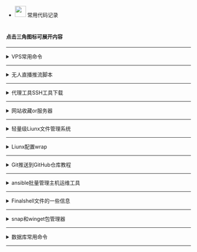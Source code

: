 



 - <img src="https://media0.giphy.com/media/pylpD8AoQCf3CQ1oO2/giphy.gif" width=30 height=30>  常用代码记录<br>
#
                               
####  点击三角图标可展开内容

---

<details>
  <summary>VPS常用命令</summary>
	


### 安装node环境
```
curl https://get.volta.sh | bash
```
```
export VOLTA_HOME="$HOME/.volta"
export PATH="$VOLTA_HOME/bin:$PATH"
```
```
source ~/.bashrc
```
```
volta install node@16.0.0
```
切换node版本只需再次安装需要的版本即可自动切换



### 3xui

```
bash <(curl -Ls https://raw.githubusercontent.com/admin8800/x-ui/main/install.sh)
```

[项目地址](https://github.com/MHSanaei/3x-ui)

###  一键wrap

```
wget -N https://gitlab.com/fscarmen/warp/-/raw/main/menu.sh && bash menu.sh [option] [lisence/url/token]
```

```
warp [option] [lisence]
```


###  一键安装Docker和Docker compose

```
bash <(wget -qO- https://github.com/sky22333/shell/raw/main/kaiji.sh)
```


###  查看系统架构
```
dpkg --print-architecture
```



```
uname -a
```

####  查看系统版本
```
cat /etc/os-release
```
```
lsb_release -a
```


#### 文件搜索
按目录名称查找
```
find / -type d -iname "目录名" 2>/dev/null
```

按文件名称查找
```
find / -type f -name "*文件名*" 2>/dev/null
```

按文件大小查找
```
find / -type f -size +20M -exec ls -lh {} \; 2>/dev/null
```

在整个文件系统中查找包含特定字符串的文件，并输出它们的路径
```
grep -r -l "关键字" /
```

文件重命名命令：`mv`


#### 网络连接相关
显示所有与主机建立连接的IP

TCP 连接：
```
ss -tnp
```

UDP 连接：
```
ss -unp
```
#### 切断除本机以外所有的SSH连接
```
sudo ss -tnp | grep ":22" | grep -v "自己的IP" | awk '{print $6}' | awk -F '[=,]' '{print $2}' | xargs -r sudo kill -9
```

#### 资源占用
显示内存占用最大的10个进程
```
ps aux --sort=-%mem | head -n 10
```
`mem为内存，可改为cpu`



###  VPS开启root登录并且修改密码：

一键脚本

```
bash <(wget -qO- https://github.com/sky22333/rootvps/raw/main/root.sh)
```

### 设置主机名
```
sudo hostnamectl set-hostname wovow
sudo bash -c 'echo "127.0.0.1 wovow" >> /etc/hosts'
```
或者
```
hostnamectl set-hostname localhost
```
### 设置时区为上海
```
sudo ln -sf /usr/share/zoneinfo/Asia/Shanghai /etc/localtime
```

查看当前时间（注意你与服务器之间的延迟）
```
date
```


### 校准同步系统时间
- 安装
```
sudo apt-get install ntpdate
```

- 配置时间服务器
```
sudo ntpdate -u time.google.com          // google时间服务器
sudo ntpdate -u time.cloudflare.com      // cloudflare时间服务器
sudo ntpdate -u time.windows.com         // 微软时间服务器
sudo ntpdate -u ntp.aliyun.com           // 阿里云时间服务器
```

- 查看
```
timedatectl status
```

### 配置IPV4网络优先

编辑配置文件
```
vim /etc/sysctl.conf
```
最后两行添加
```
net.ipv6.conf.all.disable_ipv6 = 1
net.ipv6.conf.default.disable_ipv6 = 1
```
应用配置
```
sudo sysctl -p
```



### 更改系统语言
```
sudo nano /etc/locale.gen
# zh_CN.UTF-8 UTF-8       // 取消这行注释
sudo locale-gen
sudo update-locale LANG=zh_CN.UTF-8
sudo localectl set-locale LANG=zh_CN.UTF-8
```



###  安装依赖：
 Debian/Ubuntu 命令：
 

```
apt update && apt install curl wget git zip tar lsof vim sudo -y
```


 apk包更新
```
apk update
```
apk包安装

```
apk add curl wget vim zip
```

###  一键测试路由回程：

```
wget -qO- git.io/besttrace | bash
```
### 一键测速回程线路
```
curl https://raw.githubusercontent.com/zhanghanyun/backtrace/main/install.sh -sSf | sh
```


###  一键测试流媒体解锁：

```
bash <(curl -L -s check.unlock.media)
```

 
```
bash <(curl -L -s check.unlock.media) -M 4
```

 
```
bash <(curl -L -s check.unlock.media) -M 6
```

###  查看端口占用：
```
sudo lsof -i -P -n
```
```
ss -tuln
```
```
ss -tunp
```

```
lsof -i:端口号
```
#### 释放端口
```
kill PID数字
```

###  放行端口：

```sudo ufw allow 端口号```

```sudo ufw allow 起始端口:结束端口```

```sudo ufw enable```   #  重启ufw防火墙

###  关闭端口：
```sudo ufw deny 端口号```

###  只允许指定IP连接22端口：
```sudo ufw allow from 192.168.1.100 to any port 22```      #  多IP用英文的逗号分开

###  文件类型转换：

```mv config.txt config.json```

```mv shell.txt shell.sh```


###  开启虚拟内存：

```
sudo fallocate -l 3G /swapfile && sudo chmod 700 /swapfile && sudo mkswap /swapfile && sudo swapon /swapfile && echo '/swapfile none swap sw 0 0' | sudo tee -a /etc/fstab
```


###  防火墙

```firewall-cmd --state```                             # 查看防火墙状态    


```systemctl stop firewalld.service```                 # 停止防火墙    


```systemctl disable firewalld.service```              # 禁止防火墙开机自启

###  一键开启bbr加速

```
bash <(wget -qO- https://gitlab.com/yishijie/shell/raw/main/bbr.sh)
```
查看
```
sysctl net.ipv4.tcp_congestion_control
```



###  人型自走bot乌班图脚本


```
wget https://raw.githubusercontent.com/TeamPGM/PagerMaid-Pyro/development/utils/install.sh -O install.sh && chmod +x install.sh && bash install.sh
```


使用该脚本会将 ```Pagermaid-Pyro``` 安装至 ```/var/lib/pagermaid``` 目录下。



### 永久激活 Windows 系统和 Office 软件

在 Windows 8.1/10/11 上，右键单击 Windows 开始菜单并 选择 PowerShell 或终端（非 CMD）

```
irm https://massgrave.dev/get | iex
```

稍微等待一下，他会自动适配，并激活您的系统，当出现 Successful 的时候说明系统已经激活成功了


###  查看电脑wifi密码CMD命令

查看已连接过的wifi：

```
netsh wlan show profile
```

查看密码：

```
netsh wlan show profile name="WiFi名称" key=clear
```

打印到C盘：

```
netsh wlan export profile folder=C:\ key=clear
```

- win系统网络故障常用命令，`win+x`打开终端管理员执行

| 命令                   | 作用                                                         |
|------------------------|--------------------------------------------------------------|
| `netsh winsock reset`   | 重置 Windows 套接字（Winsock）目录，解决网络连接问题。         |
| `netsh int ip reset`    | 重置 TCP/IP 协议栈，修复配置错误导致的网络问题。              |
| `ipconfig /release`     | 释放当前计算机的 IP 地址，断开当前网络连接。                  |
| `ipconfig /renew`       | 请求 DHCP 服务器获取新的 IP 地址，恢复网络连接。              |
| `ipconfig /flushdns`    | 清空 DNS 缓存，解决因缓存问题无法访问网站的问题。              |
| `nslookup baidu.com`    | 查看网址用的什么dns进行解析。                                |




</details>

---




<details>
  <summary>无人直播推流脚本</summary>


### FFmpeg无人直播推流脚本


#### [点击这里查看](https://github.com/sky22333/zhibo)

</details>

---




<details>
  <summary>代理工具SSH工具下载</summary>

  
  
  | 类型 | 名称 | 下载地址 |
| :--- | :----: | :---: |
| 安卓代理  | v2rayNG  |https://github.com/2dust/v2rayNG/releases|
| 安卓代理  | clash-meta  |https://github.com/MetaCubeX/ClashMetaForAndroid/releases|
| 安卓代理  | NekoBox |https://github.com/Matsuridayo/NekoBoxForAndroid/releases|
| Win代理  | clash-verge-rev  |https://github.com/clash-verge-rev/clash-verge-rev/releases|
| Win代理  | v2rayN  |https://github.com/2dust/v2rayN/releases|
| ios代理  | 小火箭  |https://apps.apple.com/us/app/shadowrocket/id932747118|
| ios代理  | V2Box  |https://apps.apple.com/us/app/v2box-v2ray-client/id6446814690|
| mac代理  | v2rayU  |https://github.com/yanue/V2rayU/releases|
| mac代理  | V2Box  |https://apps.apple.com/us/app/v2box-v2ray-client/id6446814690|
| mac代理  | clash-verge-rev  |https://github.com/clash-verge-rev/clash-verge-rev/releases|
| Liunx代理  | v2rayA  |https://v2raya.org/docs/prologue/introduction|
| 安卓SSH  | Termius汉化  |https://github.com/alongw/Termius-zh_CN/releases|
| 安卓SSH  | termux |https://github.com/termux/termux-app/releases|
| 安卓SSH  | serverbox  |https://github.com/lollipopkit/flutter_server_box/releases|
| 安卓code  | Acode |https://acode.app|
| 电脑SSH  | tabby  |https://github.com/Eugeny/tabby/releases|
| 电脑SSH  | WindTerm  |https://github.com/kingToolbox/WindTerm/releases|
| 电脑SSH  | FinalShell  |https://www.hostbuf.com/t/988.html|
| 电脑SSH  | MobaXterm汉化版  |https://github.com/RipplePiam/MobaXterm-Chinese-Simplified/releases|
| 电脑code  | vscode  |https://code.visualstudio.com|
| 在线code  | 在线vscode  |https://vscode.dev/?vscode-lang=zh-cn|
| ios SSH  | ServerBox  |https://apps.apple.com/us/app/serverbox-status-tools/id1586449703|
| ios SSH  | Termius |https://apps.apple.com/us/app/termius-terminal-ssh-client/id549039908|
| ios SSH  | xTerminal |https://apps.apple.com/us/app/xterminal-ssh-terminal-shell/id1544728400|

</details>

---

<details>
  <summary>网站收藏or服务器</summary>
    
| 类型 | 名称 | 地址 |
| :--- | :----: | :---: |
| SK5代理  | kookeey  |https://kookeey.com|
| SK5代理 | ip2world  |https://www.ip2world.com|
| SK5代理 | Omega  |https://www.omegaproxy.com/zh|
| 服务器  | vmiss  |https://app.vmiss.com|
| 服务器 | vultr  |https://www.vultr.com|
| 服务器  | 越南家宽  |https://my.cloudfly.vn/cloud/server|
| 服务器  | gigsgigs  |https://clientarea.gigsgigscloud.com|
| 服务器  | CC一刀机  |https://cloudcone.com|
| 服务器  | RN二刀机  |https://my.racknerd.com|
| 服务器  | hostvds一刀机  |https://hostvds.com|
| 服务器  | 搬瓦工  |https://bandwagonhost.com|
| 服务器  | DMIT  |https://www.dmit.io/?language=chinese|
| X学习资料  | 网站合集  |https://theporndude.com/zh|
| X学习资料  | AI画图  |https://pornpen.ai|
| 素材  | 图标素材  |https://aigei.com|
| 礼品卡  | Pockyt Shop |https://shop.pockyt.io/pc/brands/all|
| 网络测试  | ipv6测试  |https://test-ipv6.com|
| 扫描  | dns和端口扫描  |https://search.censys.io|
| 扫描  | 网络扫描  |https://fofa.info|
| 扫描  | 网络扫描  |https://www.zoomeye.org|
| 扫描  | 端口扫描  |https://www.criminalip.io|
| 学习  | 编程菜鸟教程  |https://www.runoob.com|
| api接口  | 图片和文字  |https://api.aixiaowai.cn|
| api接口  | 图片和文字  |https://developer.hitokoto.cn|
| api接口  | 诗词  |https://www.jinrishici.com|
| 图床  | 动漫和动画  |https://mikupic.com|
| 图床  | 国内高速  |https://www.freeimg.cn|
| 网盘  | 网盘资源  |https://wpzy.cc|
| 资源采集  | 影视  |https://hongniuziyuan.com|
| 资源采集  | 影视  |http://lzizy.net|
| 资源采集  | X  |https://apilj.com|
| 资源采集  | X  |https://dadizy11.com|
| 安卓软件  | APK  |https://apkpure.net|
| 安卓软件  | APK  |https://www.apkmirror.com|
| 阅后即焚  | 阅后即焚  |https://www.sixin.cc|
| 支付  | 加密货币支付网关  |https://plisio.net/zh|
| 软件  | 软件搜索和同类型推荐  |https://alternativeto.net|
| 工具  | 在线Markdown编辑器  |https://markdown-editor.org|
| 工具  | 文件匿名分享  |https://wormhole.app|
| 免费隧道  | 一行命令实现内网穿透 |https://serveo.net|


</details>

---


<details>
  <summary>轻量级Liunx文件管理系统</summary>



支持实时管理liunx系统文件的项目

安装：
```
curl -fsSL https://raw.githubusercontent.com/filebrowser/get/master/get.sh | bash
```

启动：
```
filebrowser -a 0.0.0.0 -r /
```

设置—用户管理—用户编辑—增加文件管理命令`unzip tar chmod`

示例`unzip you.zip`  /  `chmod -R 777 home`

</details>

---


<details>
  <summary>Liunx配置wrap</summary>
    


[其他系统安装](https://pkg.cloudflareclient.com/)

debian系统安装：

```
curl -fsSL https://pkg.cloudflareclient.com/pubkey.gpg | sudo gpg --yes --dearmor --output /usr/share/keyrings/cloudflare-warp-archive-keyring.gpg
```
```
echo "deb [signed-by=/usr/share/keyrings/cloudflare-warp-archive-keyring.gpg] https://pkg.cloudflareclient.com/ $(lsb_release -cs) main" | sudo tee /etc/apt/sources.list.d/cloudflare-client.list
```
```
sudo apt-get update && sudo apt-get install cloudflare-warp -y
```

注册客户端：

```
warp-cli registration new
```

开启代理模式：

```
warp-cli mode proxy
```

启动wrap：

执行此命令前必须`开启代理模式`否则机器可能失联
```
warp-cli connect
```


wrap将代理本地的`40000`端口

更改代理端口：`warp-cli proxy port 40000`

配置文件：`cd /var/lib/cloudflare-warp`

查看代理IP：
```
curl -x "socks5://127.0.0.1:40000" ipinfo.io
```



开启全局代理：
```
export ALL_PROXY=socks5://127.0.0.1:40000
```
关闭全局代理：
```
unset ALL_PROXY
```



关闭wrap：
```
warp-cli disconnect
```





</details>

---
<details>
  <summary>Git推送到GitHub仓库教程</summary>

### 先在github创建一个仓库，然后本地CD到项目目录


### 初始化本地仓库
```
git init
```
### 连接远程仓库
```
git remote add origin git@github.com:用户名/仓库名.git
```
### 创建并切换到`main`分支
```
git checkout -b main
```
### 确保本地分支是`main`
```
git checkout main
```
### 添加并提交新的更改
```
git add .
git commit -m "描述你的更改"
```
### 推送到仓库
```
git push origin main
```
`main`为分支名

输入用户名和key密钥即可推送完成
#### 操作完成后清除Git存储凭据
```
git config --global --unset credential.helper
```


## 🎈同步上游仓库某一个提交

#### 1：获取上游更新
```
git fetch upstream
```
> 合并上游所有更新`git merge upstream/main` main为本地分支

#### 2：确认上游仓库中是否包含目标提交
```
git branch -r --contains 提交哈希
```

#### 3：使用 -m 选项进行同步指定的提交
```
git cherry-pick -m 1 提交哈希
```
这里的`-m 1`表示选择合并的提交中的第一个父提交的更改。

如果不是合并的提交则去掉`-m 1`

多个`提交哈希`用空格隔开


#### 4：（可选）如果有冲突则找到冲突文件修改

标记所有冲突已解决
```
git add .
```
继续之前因冲突而中止的提交
```
git cherry-pick --continue
```
#### 5：然后就可以推送到远程仓库了
本地dev分支推送到远程dev分支
```
git push origin refs/heads/dev:refs/heads/dev
```

（可选）放弃提交
```
git cherry-pick --abort
```

</details>

---



<details>
  <summary>ansible批量管理主机运维工具</summary>


- ### ✨一键安装脚本
  
```
bash <(wget -qO- https://github.com/sky22333/shell/raw/main/tmp/ansible.sh)
```
 
### 1：安装并创建配置文件
```
sudo apt update
sudo apt install ansible -y
```
```
mkdir -p /etc/ansible && cd /etc/ansible && touch ansible.cfg hosts renwu.yml
```

> `ansible.cfg` 配置Ansible的全局设置。

> `hosts` 定义要管理的主机和主机组。

> `renwu.yml（或playbook）` 描述要在主机上执行的任务和操作步骤。

### 2：禁用被控主机密钥检查

`ansible.cfg`中添加以下配置
```
[defaults]
host_key_checking = False
ansible_ssh_common_args = '-o StrictHostKeyChecking=no'
```


### 3：配置被控主机清单


`hosts`中添加被控主机示例
```
[myservers]
1 ansible_host=192.168.1.1 ansible_user=root ansible_port=22 ansible_ssh_pass=password1
2 ansible_host=192.168.1.2 ansible_user=root ansible_port=22 ansible_ssh_pass=password2
3 ansible_host=192.168.1.3 ansible_user=root ansible_port=22 ansible_ssh_pass=password3
4 ansible_host=192.168.1.4 ansible_user=root ansible_port=22 ansible_ssh_pass=password4
5 ansible_host=192.168.1.5 ansible_user=root ansible_port=22 ansible_ssh_pass=password5
```

### 4：使用ping模块测试所有被控主机连通性


> (可选)查看所有被控机的信息 `ansible-inventory --list -i /etc/ansible/hosts`


```
ansible -m ping all
```

### 5：创建被控主机任务配置文件

`renwu.yml`中添加任务示例

```
---
# 定义要执行任务的主机组
- hosts: myservers
  become: yes  # 以管理员权限运行命令
  tasks:
    - name: 将Shell脚本复制到远程主机
      copy:
        # 本地脚本路径
        src: /etc/ansible/script.sh  
        # 远程主机上的目标路径
        dest: /tmp/script.sh  
        # 设置脚本权限为可执行
        mode: '0755'  

    - name: 在远程主机上执行Shell脚本
      shell: /tmp/script.sh  # 在远程主机上执行脚本
```


或者直接执行远程脚本示例
```
---
# 定义要执行任务的主机组
- hosts: myservers
  become: yes  # 以管理员权限运行命令
  tasks:
    - name: 更新包列表并安装所需的软件包
      shell: |
        apt update
        apt install curl wget git zip tar lsof -y

    - name: 在远程主机上执行Shell脚本
      shell: bash <(wget -qO- https://github.com/sky22333/shell/raw/main/vmess-ws.sh)
      args:
        executable: /bin/bash  # 确保使用bash执行命令
```

### 6：用法示例

- 对所有被控机器运行`renwu.yml`中的任务
```
ansible-playbook renwu.yml
```

- 临时对所有主机执行普通命令
```
ansible all -a "pwd"
```
- 临时对所有主机运行远程脚本
```
ansible all -m shell -a "bash <(wget -qO- https://github.com/sky22333/shell/raw/main/vmess-ws.sh)"
```
- 临时将本地脚本复制给所有被控主机并执行
```
ansible all -m copy -a "src=/etc/ansible/script.sh dest=/tmp/script.sh mode=0755"
ansible all -m shell -a "/tmp/script.sh"
```
- 临时对1，3号主机执行shell命令
```
ansible 1,3 -m shell -a "你的命令"
```
- 临时对1，3号主机执行普通命令
```
ansible 1,3 -a "pwd"
```

> 命令结尾后面追加`-v`选项会显示被控机器详细的执行信息

---

#### 命令解释
> `-m` 用于指定 Ansible 模块
 
> `-a` 用于指定传递给模块的参数或命令

| 模块              | 指令    | 中文解释                                     | 用法示例                                          |
|-------------------|---------|----------------------------------------------|---------------------------------------------------|
| `shell`           | `-a`    | 执行 shell 命令。支持管道、重定向等 shell 特性。 | `ansible all -m shell -a "pwd"`                  |
| `command`         | `-a`    | 执行命令，不通过 shell。默认模块                     | `ansible all -m command -a "ls -l"`              |
| `copy`            | `-a`    | 复制文件或目录到目标主机。                    | `ansible all -m copy -a "src=/local/file dest=/remote/file mode=0644"` |
| `file`            | `-a`    | 管理文件和目录的属性（如权限、所有权等）。    | `ansible all -m file -a "path=/remote/file state=absent"` |
| `yum`             | `-a`    | 使用 Yum 包管理器安装、更新或删除软件包（适用于 RHEL/CentOS）。 | `ansible all -m yum -a "name=nginx state=present"` |
| `apt`             | `-a`    | 使用 APT 包管理器安装、更新或删除软件包（适用于 Debian/Ubuntu）。 | `ansible all -m apt -a "name=nginx state=latest"` |
| `service`         | `-a`    | 管理服务（如启动、停止、重启服务）。         | `ansible all -m service -a "name=nginx state=started"` |
| `systemd`         | `-a`    | 管理 systemd 服务（如启动、停止、重启服务）。| `ansible all -m systemd -a "name=nginx state=started"` |
| `user`            | `-a`    | 管理用户账户（如创建、删除用户）。           | `ansible all -m user -a "name=alice state=present"` |
| `group`           | `-a`    | 管理用户组（如创建、删除组）。               | `ansible all -m group -a "name=admin state=present"` |
| `git`             | `-a`    | 管理 Git 仓库（如克隆、拉取、提交等）。      | `ansible all -m git -a "repo=https://github.com/user/repo.git dest=/path/to/repo"` |
| `template`        | `-a`    | 使用 Jinja2 模板引擎渲染模板文件。            | `ansible all -m template -a "src=template.j2 dest=/etc/config"` |
| `cron`            | `-a`    | 管理 cron 任务。                             | `ansible all -m cron -a "name='Backup' minute='0' hour='2' job='/usr/bin/backup.sh'"` |
| `wait_for`        | `-a`    | 等待某个条件满足（如端口开放、文件存在等）。 | `ansible all -m wait_for -a "port=80 delay=10 timeout=300"` |
| `docker_container`| `-a`    | 管理 Docker 容器（如启动、停止、删除容器）。 | `ansible all -m docker_container -a "name=my_container state=started"` |
| `docker_image`    | `-a`    | 管理 Docker 镜像（如拉取、删除镜像）。      | `ansible all -m docker_image -a "name=nginx tag=latest state=present"` |
| `lineinfile`      | `-a`    | 在文件中插入、删除或修改行。               | `ansible all -m lineinfile -a "path=/etc/hosts line='127.0.0.1 localhost' state=present"` |
| `ini_file`        | `-a`    | 修改 INI 配置文件。                         | `ansible all -m ini_file -a "path=/etc/myconfig.ini section=database option=host value=localhost"` |
| `debug`           | `-a`    | 打印调试信息。                               | `ansible all -m debug -a "msg='This is a debug message'"` |



---
---

#### 执行结果解释
- **ok**: 表示在该主机上成功完成的任务数。
- **changed**: 表示在该主机上有多少任务进行了更改（如文件被复制、脚本被执行）。
- **unreachable**: 表示无法连接的主机数量。
- **failed**: 表示任务失败的数量。
- **skipped**: 表示被跳过的任务数量。
- **rescued**: 表示在任务失败后被恢复的数量。
- **ignored**: 表示被忽略的任务数量。
- 绿色：任务顺利完成
- 橙色：任务执行后有变化，比如文件被修改或某些服务被重启。
- 红色：任务执行失败，一般会终止剩余的所有任务。


#### 如果所有被控机端口和密码都一样
`/etc/ansible/hosts`配置可以这样写
```
[all:vars]
ansible_user=root
ansible_ssh_pass=your_password
ansible_port=22

[myservers]
1 ansible_host=192.168.1.101
2 ansible_host=192.168.1.102
3 ansible_host=192.168.1.103
```



</details>

---





<details>
  <summary>Finalshell文件的一些信息</summary>

- Finalshell是一个强大的国产SSH工具
- finalshell的安装目录下的一些配置信息

```
/backup              # 服务器SSH连接备份文件夹
/conn                # 服务器SSH连接配置文件夹
config.json          # 基本配置文件
knownhosts.json      # 服务器密钥
tconfig.json         # 一些缓存
```

</details>

---





<details>
  <summary>snap和winget包管理器</summary>


## 常用liunx系统Snap包管理器文档


| 发行版 | 安装Snap | 启动Snap服务 | 安装Docker示例 | 安装Caddy示例 |
|--------|----------|--------------|------------|-----------|
| Debian<br>Uubuntu | `sudo apt update && sudo apt install snapd` | `sudo systemctl enable snapd && sudo systemctl start snapd` | `sudo snap install docker` | `sudo snap install caddy` |
| CentOS | `sudo yum install epel-release && sudo yum install snapd && sudo systemctl enable --now snapd.socket` | `sudo systemctl enable snapd && sudo systemctl start snapd` | `sudo snap install docker` | `sudo snap install caddy` |
| Alpine<br>Linux | `apk add snapd && rc-update add snapd` | `service snapd start` | `snap install docker` | `snap install caddy` |
| Kali<br>Linux | `sudo apt update && sudo apt install snapd` | `sudo systemctl enable snapd && sudo systemctl start snapd` | `sudo snap install docker` | `sudo snap install caddy` |

### 说明：

1. **重启系统**：安装snap后，建议重新启动系统或重新登录，以确保snap的路径正确添加到系统环境中。

2. **创建符号链接**：某些系统（如CentOS）可能需要创建符号链接：
```
sudo ln -s /var/lib/snapd/snap /snap
```

3. **安装核心组件**：在安装其他软件包之前，建议先安装核心snap组件：

```
sudo snap install core
```

4. **Alpine Linux注意事项**：Alpine Linux对snap的支持可能不如其他发行版完善，使用时可能会遇到兼容性问题。

5. **权限问题**：如遇权限错误，请使用`sudo`运行snap命令。

6. **网络连接**：确保系统有稳定的网络连接，snap需要从在线存储库下载软件包。

7. **版本选择**：安装软件时可以指定版本，例如：
```
sudo snap install docker --channel=latest/stable
```

8. **查看已安装的snap**：使用以下命令查看已安装的snap：
```
snap list
```

9. **更新snap**：更新所有已安装的snap：
```
sudo snap refresh
```

10. **删除snap**：删除某个snap：
 ```
 sudo snap remove [包名]
 ```
 
 
---
## win系统的winget软件管理器文档

| 操作 | 命令 | 说明 |
|------|------|------|
| 安装 winget | 无需单独安装 | winget 已预装在 Windows 10 1709 及更高版本 |
| 更新 winget | `winget upgrade winget` | 更新 winget 自身 |
| 搜索软件 | `winget search <软件名>` | 搜索可用的软件包 |
| 安装软件 | `winget install <软件名>` | 安装指定的软件包 |
| 卸载软件 | `winget uninstall <软件名>` | 卸载指定的软件包 |
| 更新软件 | `winget upgrade <软件名>` | 更新指定的软件包 |
| 更新所有软件 | `winget upgrade --all` | 更新所有已安装的软件包 |
| 列出已安装软件 | `winget list` | 显示所有已安装的软件包 |

### 说明：

1. **安装 winget**：
   - 在较新的 Windows 10 和 Windows 11 系统中，winget 已经预装。
   - 如果系统中没有 winget，可以从 Microsoft Store 安装 "应用安装程序"（App Installer）。

2. **使用管理员权限**：
   - 某些操作可能需要管理员权限，可以在命令提示符或 PowerShell 中以管理员身份运行。

3. **指定版本**：
   - 安装特定版本的软件：`winget install <软件名> --version <版本号>`

4. **静默安装**：
   - 使用 `--silent` 参数进行静默安装：`winget install <软件名> --silent`

5. **接受协议**：
   - 自动接受许可协议：`winget install <软件名> --accept-package-agreements`

6. **查看软件信息**：
   - 获取软件详细信息：`winget show <软件名>`

7. **导出已安装软件列表**：
   - 导出为 JSON 文件：`winget export -o <文件名>.json`

8. **从文件安装软件**：
   - 从导出的文件安装软件：`winget import -i <文件名>.json`

9. **设置**：
   - 管理 winget 设置：`winget settings`

10. **源管理**：
    - 添加新的软件源：`winget source add <源名称> <源URL>`
    - 列出所有源：`winget source list`

注意：某些软件可能不在 winget 的默认源中。在这种情况下，可能需要添加额外的源或使用其他安装方法。

  
  


</details>

---



<details>
  <summary>数据库常用命令</summary>

### MySQL和MariaDB常用命令

| 数据库          | 操作                | 命令                                                      | 描述                                   |
|-----------------|---------------------|-----------------------------------------------------------|----------------------------------------|
| **MySQL**       | 更新软件包列表       | `sudo apt update`                                        | 更新可用软件包列表                      |
|                 | 安装 MySQL 服务器    | `sudo apt install mysql-server`                           | 安装 MySQL 服务器                       |
|                 | 启动 MySQL 服务      | `sudo systemctl start mysql`                              | 启动 MySQL 服务                         |
|                 | 检查 MySQL 服务状态  | `sudo systemctl status mysql`                             | 检查 MySQL 服务的运行状态               |
|                 | 运行安全安装脚本    | `sudo mysql_secure_installation`                           | 配置 MySQL 安全选项                     |
|                 | 登录 MySQL          | `sudo mysql -u root -p`                                   | 登录 MySQL，输入 root 用户密码          |
| **MariaDB**     | 更新软件包列表       | `sudo apt update`                                        | 更新可用软件包列表                      |
|                 | 安装 MariaDB 服务器 | `sudo apt install mariadb-server`                         | 安装 MariaDB 服务器                     |
|                 | 启动 MariaDB 服务   | `sudo systemctl start mariadb`                            | 启动 MariaDB 服务                       |
|                 | 检查 MariaDB 服务状态 | `sudo systemctl status mariadb`                           | 检查 MariaDB 服务的运行状态             |
|                 | 运行安全安装脚本    | `sudo mysql_secure_installation`                           | 配置 MariaDB 安全选项                   |
|                 | 登录 MariaDB        | `sudo mysql -u root -p`                                   | 登录 MariaDB，输入 root 用户密码       |




| 功能分类    | 命令                                                      | 描述                                                     |
|-------------|------------------------------------------------------------|----------------------------------------------------------|
| **登录数据库** | `mysql -u 用户名 -p`                                        | 登录 MySQL，使用指定的用户名，`-p` 会提示输入密码         |
| **显示数据库** | `SHOW DATABASES;`                                         | 列出当前 MySQL 服务器中的所有数据库                       |
| **使用数据库** | `USE 数据库名;`                                             | 切换到指定数据库                                          |
| **创建数据库** | `CREATE DATABASE 数据库名;`                                  | 创建一个新的数据库                                        |
| **删除数据库** | `DROP DATABASE 数据库名;`                                    | 删除指定数据库                                            |
| **显示当前数据库** | `SELECT DATABASE();`                                  | 显示当前正在使用的数据库                                  |
| **显示数据库表** | `SHOW TABLES;`                                           | 列出当前数据库中的所有表                                  |
| **查看表结构** | `DESCRIBE 表名;`                                             | 查看表的结构 (字段、类型、主键等)                         |
| **创建表**    | `CREATE TABLE 表名 (字段1 数据类型, 字段2 数据类型, ...);`      | 创建一张表，指定列和数据类型                              |
| **删除表**    | `DROP TABLE 表名;`                                           | 删除指定的表                                              |
| **插入数据**  | `INSERT INTO 表名 (字段1, 字段2, ...) VALUES (值1, 值2, ...);` | 插入一条数据                                              |
| **查询数据**  | `SELECT 字段1, 字段2 FROM 表名 WHERE 条件;`                   | 查询表中的数据，可以使用条件过滤                          |
| **更新数据**  | `UPDATE 表名 SET 字段1=值1 WHERE 条件;`                       | 更新指定的表数据                                          |
| **删除数据**  | `DELETE FROM 表名 WHERE 条件;`                                | 删除符合条件的数据                                        |
| **显示创建表语句** | `SHOW CREATE TABLE 表名;`                               | 显示指定表的创建语句                                      |
| **清空表数据** | `TRUNCATE TABLE 表名;`                                      | 清空表中的所有数据，但保留表结构                          |
| **查看索引**  | `SHOW INDEX FROM 表名;`                                       | 查看表中所有的索引                                        |
| **创建索引**  | `CREATE INDEX 索引名 ON 表名 (字段);`                         | 创建索引，提升查询速度                                    |
| **删除索引**  | `DROP INDEX 索引名 ON 表名;`                                  | 删除指定的索引                                            |
| **备份数据库** | `mysqldump -u 用户名 -p 数据库名 > 备份文件.sql`               | 备份数据库，将数据库内容导出为 `.sql` 文件                |
| **恢复数据库** | `mysql -u 用户名 -p 数据库名 < 备份文件.sql`                  | 恢复数据库，将 `.sql` 文件导入指定数据库                  |
| **创建用户**  | `CREATE USER '用户名'@'localhost' IDENTIFIED BY '密码';`       | 创建一个新的 MySQL 用户                                   |
| **删除用户**  | `DROP USER '用户名'@'localhost';`                             | 删除 MySQL 用户                                           |
| **授权权限**  | `GRANT ALL PRIVILEGES ON 数据库名.* TO '用户名'@'localhost';`   | 授予用户对某个数据库的所有权限                           |
| **显示用户权限** | `SHOW GRANTS FOR '用户名'@'localhost';`                    | 显示指定用户的权限                                        |
| **撤销权限**  | `REVOKE ALL PRIVILEGES ON 数据库名.* FROM '用户名'@'localhost';` | 撤销指定用户对某个数据库的权限                            |
| **刷新权限**  | `FLUSH PRIVILEGES;`                                          | 刷新 MySQL 权限表，使权限更改生效                         |
| **查看服务器状态** | `SHOW STATUS;`                                           | 查看 MySQL 服务器的状态和性能指标                         |
| **查看数据库引擎** | `SHOW ENGINES;`                                          | 显示 MySQL 支持的所有存储引擎                             |
| **查看连接信息** | `SHOW PROCESSLIST;`                                        | 显示当前 MySQL 的所有连接信息                             |


- 大多数 SQL 语句都以分号 `;` 结尾。
- 如果 MySQL 的权限系统发生变动（如添加或撤销用户权限），建议运行 `FLUSH PRIVILEGES;` 以刷新权限。


### SQLite常用命令

| 功能分类        | 命令                                                            | 描述                                               |
|-----------------|-----------------------------------------------------------------|----------------------------------------------------|
| **安装 SQLite** | `sudo apt install sqlite3`                                       | 在 Linux（Ubuntu）中安装 SQLite                   |
| **连接 SQLite** | `sqlite3 数据库名.db`                                            | 连接到 SQLite 数据库（如果不存在则创建）           |
| **退出 SQLite** | `.quit`                                                          | 退出 SQLite 命令行工具                             |
| **显示数据库表** | `.tables`                                                       | 显示当前数据库中的所有表                           |
| **查看表结构**   | `.schema 表名`                                                   | 显示指定表的创建语句                               |
| **创建表**      | `CREATE TABLE 表名 (字段1 数据类型, 字段2 数据类型, ...);`        | 创建一张表，指定字段和数据类型                     |
| **插入数据**    | `INSERT INTO 表名 (字段1, 字段2, ...) VALUES (值1, 值2, ...);`   | 插入一条数据                                       |
| **查询数据**    | `SELECT 字段1, 字段2 FROM 表名 WHERE 条件;`                      | 查询表中的数据，可以使用条件过滤                   |
| **更新数据**    | `UPDATE 表名 SET 字段1=值1 WHERE 条件;`                          | 更新指定的表数据                                   |
| **删除数据**    | `DELETE FROM 表名 WHERE 条件;`                                   | 删除符合条件的数据                                 |
| **删除表**      | `DROP TABLE 表名;`                                               | 删除指定的表                                       |
| **查看索引**    | `PRAGMA index_list(表名);`                                       | 查看指定表的索引                                   |
| **创建索引**    | `CREATE INDEX 索引名 ON 表名 (字段);`                            | 创建索引，提升查询速度                             |
| **删除索引**    | `DROP INDEX 索引名;`                                             | 删除指定的索引                                     |
| **导出数据库**  | 先`.output 文件名.sql` 再`.dump`                                  | 导出整个数据库，保存到指定的 SQL 文件              |
| **导入数据库**  | `.read 文件名.sql`                                             | 从 SQL 文件导入数据到当前数据库                    |
| **打开数据库**  | `.open 数据库名.db`                                              | 打开或切换到另一个数据库                           |


### PostgreSQL常用命令

| 操作                       | 命令                                                                                           | 说明                                                                                      |
|----------------------------|------------------------------------------------------------------------------------------------|-------------------------------------------------------------------------------------------|
| **安装 PostgreSQL**         | `sudo apt update` <br> `sudo apt install postgresql postgresql-contrib`                        | 更新包管理器并安装 PostgreSQL 和相关插件                                                   |
| **启动 PostgreSQL 服务**    | `sudo systemctl start postgresql`                                                             | 启动 PostgreSQL 服务                                                                      |
| **重启 PostgreSQL 服务**    | `sudo systemctl restart postgresql`                                                           | 重启 PostgreSQL 服务                                                                      |
| **停止 PostgreSQL 服务**    | `sudo systemctl stop postgresql`                                                              | 停止 PostgreSQL 服务                                                                      |
| **检查 PostgreSQL 状态**    | `sudo systemctl status postgresql`                                                            | 检查 PostgreSQL 服务的当前状态                                                            |
| **设置 PostgreSQL 开机启动**| `sudo systemctl enable postgresql`                                                            | 设置 PostgreSQL 随系统启动自动运行                                                        |
| **切换到 postgres 用户**    | `sudo -i -u postgres`                                                                         | 以 `postgres` 管理员用户登录                                                  |
| **以指定用户登录**          | `psql -U 用户名 -d 数据库名`                    | 以指定用户登录指定数据库              |
| **进入 PostgreSQL shell**   | `psql`                                                                                        | 进入 PostgreSQL 的交互式命令行 shell                                                      |
| **退出 PostgreSQL shell**   | `\q`                                                                                          | 退出 PostgreSQL shell                                                                     |
| **查看数据库列表**          | `\l`                                                                                          | 显示当前 PostgreSQL 实例中的所有数据库                                                    |
| **创建数据库**              | `CREATE DATABASE 数据库名;`                                                                   | 创建一个新数据库                                                                          |
| **删除数据库**              | `DROP DATABASE 数据库名;`                                                                     | 删除指定的数据库                                                                          |
| **查看表格列表**            | `\dt`                                                                                         | 显示当前数据库中的所有表格                                                                |
| **创建表格**                | `CREATE TABLE 表格名 (列1 数据类型, 列2 数据类型, ...);`                                       | 在数据库中创建一个新表格，并定义其列和数据类型                                            |
| **插入数据**                | `INSERT INTO 表格名 (列1, 列2, ...) VALUES (值1, 值2, ...);`                                   | 向表格中插入一条数据记录                                                                  |
| **查询数据**                | `SELECT * FROM 表格名;`                                                                       | 从表格中查询所有数据                                                                      |
| **创建用户**                | `CREATE USER 用户名 WITH PASSWORD '密码';`                                                    | 创建一个新用户，并为其设置密码                                                            |
| **给用户授权**              | `GRANT ALL PRIVILEGES ON DATABASE 数据库名 TO 用户名;`                                         | 为指定的用户授权访问和操作指定数据库的所有权限                                            |
| **删除用户**                | `DROP USER 用户名;`                                                                           | 删除一个指定的用户                                                                        |
| **修改用户密码**            | `ALTER USER 用户名 WITH PASSWORD '新密码';`                                                   | 修改指定用户的密码                                                                        |
| **备份数据库**              | `pg_dump 数据库名 > 备份文件名.sql`                                                           | 将指定数据库备份到一个 `.sql` 文件中                                                      |
| **还原数据库**              | `psql 数据库名 < 备份文件名.sql`                                                              | 从备份的 `.sql` 文件还原数据库                                                            |




</details>

---
